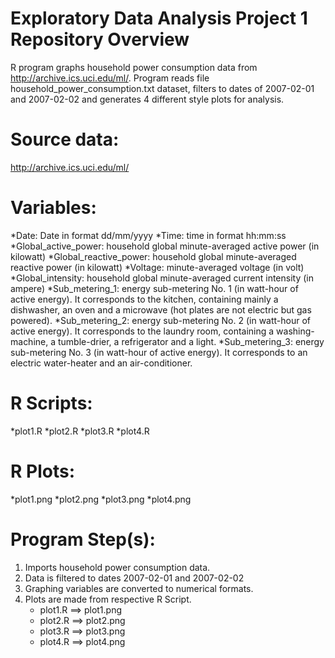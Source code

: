 # Exploratory Data Analysis Project 1 Repository Overview

R program graphs household power consumption data from http://archive.ics.uci.edu/ml/.  Program reads file household_power_consumption.txt dataset, filters to dates of 2007-02-01 and 2007-02-02 and generates 4 different style plots for analysis.  


Source data:
==============
http://archive.ics.uci.edu/ml/


Variables:
===========
*Date: Date in format dd/mm/yyyy
*Time: time in format hh:mm:ss
*Global_active_power: household global minute-averaged active power (in kilowatt)
*Global_reactive_power: household global minute-averaged reactive power (in kilowatt)
*Voltage: minute-averaged voltage (in volt)
*Global_intensity: household global minute-averaged current intensity (in ampere)
*Sub_metering_1: energy sub-metering No. 1 (in watt-hour of active energy). It corresponds to the kitchen, containing mainly a dishwasher, an oven and a microwave (hot plates are not electric but gas powered).
*Sub_metering_2: energy sub-metering No. 2 (in watt-hour of active energy). It corresponds to the laundry room, containing a washing-machine, a tumble-drier, a refrigerator and a light.
*Sub_metering_3: energy sub-metering No. 3 (in watt-hour of active energy). It corresponds to an electric water-heater and an air-conditioner.


R Scripts:
===============
*plot1.R
*plot2.R
*plot3.R
*plot4.R


R Plots:
===============
*plot1.png
*plot2.png
*plot3.png
*plot4.png


Program Step(s):
===============
1.  Imports household power consumption data.  
2.  Data is filtered to dates 2007-02-01 and 2007-02-02
3.  Graphing variables are converted to numerical formats.
4.  Plots are made from respective R Script.
	* plot1.R ==>  plot1.png
	* plot2.R ==>  plot2.png
	* plot3.R ==>  plot3.png
	* plot4.R ==>  plot4.png
